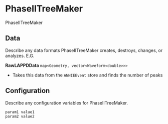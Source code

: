 # PhaseIITreeMaker

PhaseIITreeMaker

## Data

Describe any data formats PhaseIITreeMaker creates, destroys, changes, or analyzes. E.G.

**RawLAPPDData** `map<Geometry, vector<Waveform<double>>>`
* Takes this data from the `ANNIEEvent` store and finds the number of peaks

## Configuration

Describe any configuration variables for PhaseIITreeMaker.

```
param1 value1
param2 value2
```
